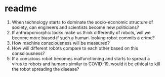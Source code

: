 # readme

1. When technology starts to dominate the socio-economic structure of society, can engineers and scientists become new politicians?
2. If anthropomorphic looks make us think differently of robots, will we become more biased if such a human-looking robot commits a crime?
3. How machine consciousness will be measured?
4. How will different robots compare to each other based on this consciousness?
5. If a conscious robot becomes malfunctioning and starts to spread a virus to robots and humans similar to COVID-19, would it be ethical to kill the robot spreading the disease?
